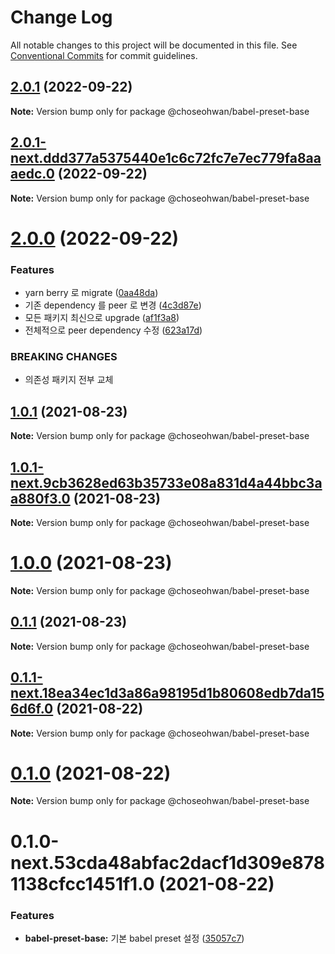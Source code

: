 # Change Log

All notable changes to this project will be documented in this file.
See [Conventional Commits](https://conventionalcommits.org) for commit guidelines.

## [2.0.1](https://github.com/ChoSeoHwan/library/compare/@choseohwan/babel-preset-base@2.0.1-next.ddd377a5375440e1c6c72fc7e7ec779fa8aaaedc.0...@choseohwan/babel-preset-base@2.0.1) (2022-09-22)

**Note:** Version bump only for package @choseohwan/babel-preset-base





## [2.0.1-next.ddd377a5375440e1c6c72fc7e7ec779fa8aaaedc.0](https://github.com/ChoSeoHwan/library/compare/@choseohwan/babel-preset-base@2.0.0...@choseohwan/babel-preset-base@2.0.1-next.ddd377a5375440e1c6c72fc7e7ec779fa8aaaedc.0) (2022-09-22)

**Note:** Version bump only for package @choseohwan/babel-preset-base





# [2.0.0](https://github.com/ChoSeoHwan/library/compare/@choseohwan/babel-preset-base@1.0.1...@choseohwan/babel-preset-base@2.0.0) (2022-09-22)


### Features

* yarn berry 로 migrate ([0aa48da](https://github.com/ChoSeoHwan/library/commit/0aa48da43affaffc7e4be0bec669bd1882c23dea))
* 기존 dependency 를 peer 로 변경 ([4c3d87e](https://github.com/ChoSeoHwan/library/commit/4c3d87e0379ac0ea4492b1db911a7b2783ada473))
* 모든 패키지 최신으로 upgrade ([af1f3a8](https://github.com/ChoSeoHwan/library/commit/af1f3a8e78d0aacf03e31bb67c8642b613c1ca13))
* 전체적으로 peer dependency 수정 ([623a17d](https://github.com/ChoSeoHwan/library/commit/623a17da457ab921480cb7a4e53ae94c00870943))


### BREAKING CHANGES

* 의존성 패키지 전부 교체





## [1.0.1](https://github.com/ChoSeoHwan/library/compare/@choseohwan/babel-preset-base@1.0.1-next.9cb3628ed63b35733e08a831d4a44bbc3aa880f3.0...@choseohwan/babel-preset-base@1.0.1) (2021-08-23)

**Note:** Version bump only for package @choseohwan/babel-preset-base





## [1.0.1-next.9cb3628ed63b35733e08a831d4a44bbc3aa880f3.0](https://github.com/ChoSeoHwan/library/compare/@choseohwan/babel-preset-base@1.0.0...@choseohwan/babel-preset-base@1.0.1-next.9cb3628ed63b35733e08a831d4a44bbc3aa880f3.0) (2021-08-23)

**Note:** Version bump only for package @choseohwan/babel-preset-base





# [1.0.0](https://github.com/ChoSeoHwan/library/compare/@choseohwan/babel-preset-base@0.1.1...@choseohwan/babel-preset-base@1.0.0) (2021-08-23)

**Note:** Version bump only for package @choseohwan/babel-preset-base





## [0.1.1](https://github.com/ChoSeoHwan/library/compare/@choseohwan/babel-preset-base@0.1.1-next.18ea34ec1d3a86a98195d1b80608edb7da156d6f.0...@choseohwan/babel-preset-base@0.1.1) (2021-08-23)

**Note:** Version bump only for package @choseohwan/babel-preset-base





## [0.1.1-next.18ea34ec1d3a86a98195d1b80608edb7da156d6f.0](https://github.com/ChoSeoHwan/library/compare/@choseohwan/babel-preset-base@0.1.0...@choseohwan/babel-preset-base@0.1.1-next.18ea34ec1d3a86a98195d1b80608edb7da156d6f.0) (2021-08-22)

**Note:** Version bump only for package @choseohwan/babel-preset-base





# [0.1.0](https://github.com/ChoSeoHwan/library/compare/@choseohwan/babel-preset-base@0.1.0-next.53cda48abfac2dacf1d309e8781138cfcc1451f1.0...@choseohwan/babel-preset-base@0.1.0) (2021-08-22)

**Note:** Version bump only for package @choseohwan/babel-preset-base





# 0.1.0-next.53cda48abfac2dacf1d309e8781138cfcc1451f1.0 (2021-08-22)


### Features

* **babel-preset-base:** 기본 babel preset 설정 ([35057c7](https://github.com/ChoSeoHwan/library/commit/35057c75c4b3f7f549b07e5c5157c8a4d8b2eb26))

